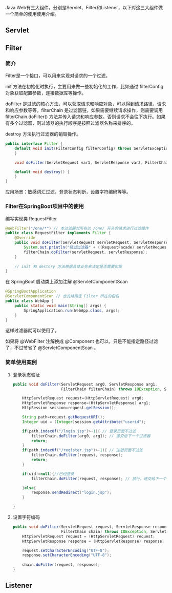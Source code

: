 Java Web有三大组件，分别是Servlet、Filter和Listener，以下对这三大组件做一个简单的使用使用介绍。

## Servlet



## Filter

### 简介

Filter是一个接口，可以用来实现对请求的一个过滤。

init 方法在初始化时执行，主要用来做一些初始化的工作，比如通过 filterConfig 对象获取配置参数，连接数据库等操作。

doFilter 是过滤的核心方法，可以获取请求和响应对象，可以得到请求路径，请求和响应参数等等。filterChain 是过滤器链，如果需要继续请求操作，则需要调用 filterChain.doFilter() 方法并传入请求和响应参数。否则请求不会往下执行。如果有多个过滤器，则过滤器的执行顺序是按照过滤器名称来排序的。

destroy 方法执行过滤器的销毁操作。

```java
public interface Filter {
    default void init(FilterConfig filterConfig) throws ServletException {
    }

    void doFilter(ServletRequest var1, ServletResponse var2, FilterChain var3) throws IOException, ServletException;

    default void destroy() {
    }
}
```

应用场景：敏感词汇过滤，登录状态判断，设置字符编码等等。



### Filter在SpringBoot项目中的使用

编写实现类 RequestFilter

```java
@WebFilter("/one/*") // 本过滤器对所有以 /one/ 开头的请求进行过滤操作
public class RequestFilter implements Filter {
    @Override
    public void doFilter(ServletRequest servletRequest, ServletResponse servletResponse, FilterChain filterChain) throws IOException, ServletException {
        System.out.println("经过过滤器" + ((RequestFacade) servletRequest).getRequestURL());
        filterChain.doFilter(servletRequest, servletResponse);
    }
    
    // init 和 destory 方法根据具体业务来决定是否需要实现
}

```

在 SpringBoot 启动类上添加注解 @ServletComponentScan

```java
@SpringBootApplication
@ServletComponentScan // 也支持指定 Filter 所在的包名
public class WebApp {
    public static void main(String[] args) {
        SpringApplication.run(WebApp.class, args);
    }
}
```

这样过滤器就可以使用了。

如果将 @WebFilter 注解换成 @Component 也可以，只是不能指定路径过滤了，不过节省了 @ServletComponentScan 。



### 简单使用案例

1. 登录状态验证

   ```java
   public void doFilter(ServletRequest arg0, ServletResponse arg1,
                        FilterChain filterChain) throws IOException, ServletException {
   
       HttpServletRequest request=(HttpServletRequest) arg0;
       HttpServletResponse response=(HttpServletResponse) arg1;
       HttpSession session=request.getSession();
   
       String path=request.getRequestURI();
       Integer uid = (Integer)session.getAttribute("userid");
   
       if(path.indexOf("/login.jsp")>-1){ // 登录页面不过滤
           filterChain.doFilter(arg0, arg1); // 递交给下一个过滤器
           return;
       }
       if(path.indexOf("/register.jsp")>-1){ // 注册页面不过滤
           filterChain.doFilter(request, response);
           return;
       }
   
       if(uid!=null){//已经登录
           filterChain.doFilter(request, response); // 放行，递交给下一个过滤器
   
       }else{
           response.sendRedirect("login.jsp");
       }
   
   }
   ```

   

2. 设置字符编码

   ```java
   public void doFilter(ServletRequest request, ServletResponse response,
                        FilterChain chain) throws IOException, ServletException {
       HttpServletRequest request = (HttpServletRequest) request;
       HttpServletResponse response = (HttpServletResponse) response;
   
       request.setCharacterEncoding("UTF-8");  
       response.setCharacterEncoding("UTF-8"); 
       
       chain.doFilter(request, response); 
   }
   ```

   

## Listener

